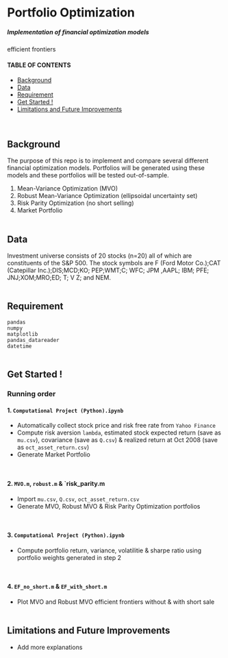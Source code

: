# Portfolio Optimization 

##### Implementation of financial optimization models
efficient frontiers
</br>

#### TABLE OF CONTENTS 
- [Background](#background) 
- [Data](#data) 
- [Requirement](#requirement)
- [Get Started !](#Get-Started-!)
- [Limitations and Future Improvements](#Limitations-and-Future-Improvements)
 <br/>

## Background
 
The purpose of this repo is to implement and compare several different financial optimization models. 
Portfolios will be generated using these models and these portfolios will be tested out-of-sample. 
1. Mean-Variance Optimization (MVO)
2. Robust Mean-Variance Optimization (ellipsoidal uncertainty set)
3. Risk Parity Optimization (no short selling)
4. Market Portfolio
</br> </br> 

 
## Data
Investment universe consists of 20 stocks (n=20) all of which are constituents of the S&P 500. The stock symbols are
F (Ford Motor Co.);CAT (Catepillar Inc.);DIS;MCD;KO; PEP;WMT;C; WFC; JPM ,AAPL; IBM; PFE; JNJ;XOM;MRO;ED; T; V Z; and NEM.
</br> </br>  
 
 
## Requirement
`pandas` </br>
`numpy` </br>
`matplotlib` </br>
`pandas_datareader` </br>
`datetime`
</br> </br> 
 
 
## Get Started !

### Running order  

#### 1. `Computational Project (Python).ipynb`
- Automatically collect stock price and risk free rate from `Yahoo Finance`
- Compute risk aversion `lambda`, estimated stock expected return (save as `mu.csv`), covariance (save as `Q.csv`) & realized return at Oct 2008 (save as `oct_asset_return.csv`)
- Generate Market Portfolio 
</br>

#### 2.	`MVO.m`, `robust.m` & `risk_parity.m
- Import  `mu.csv`, `Q.csv`, `oct_asset_return.csv`
- Generate MVO, Robust MVO & Risk Parity Optimization portfolios 
</br>

#### 3.	`Computational Project (Python).ipynb`
- Compute portfolio return, variance, volatilitie & sharpe ratio using portfolio weights generated in step 2
</br>

#### 4.	`EF_no_short.m` & `EF_with_short.m`
- Plot MVO and Robust MVO efficient frontiers without & with short sale
</br></br>

## Limitations and Future Improvements
- Add more explanations  
